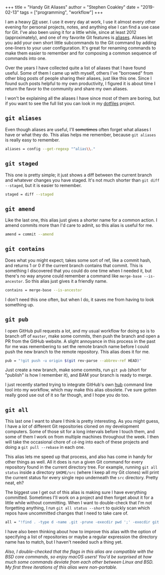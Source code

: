 +++
title = "Handy Git Aliases"
author = "Stephen Coakley"
date = "2019-02-13"
tags = ["programming", "workflow"]
+++

I am a heavy [Git] user. I use it every day at work, I use it almost every other evening for personal projects, notes, and anything else I can find a use case for Git. I've also been using it for a little while, since at least 2012 (approximately), and one of my favorite Git features is [aliases](https://git-scm.com/book/en/v2/Git-Basics-Git-Aliases). Aliases let you add your own short little subcommands to the Git command by adding one-liners to your user configuration. It's great for renaming commands to make them easier to remember and for composing a common sequence of commands into one.

Over the years I have collected quite a list of aliases that I have found useful. Some of them I came up with myself, others I've "borrowed" from other blog posts of people sharing their aliases, just like this one. Since I found such posts helpful to my own productivity, I figured it is about time I return the favor to the community and share my own aliases.

I won't be explaining all the aliases I have since most of them are boring, but if you want to see the full list you can look in my [dotfiles] project.

## `git aliases`

Even though aliases are useful, I'll ~~sometimes~~ often forget what aliases I have or what they do. This alias helps me remember, because `git aliases` is really easy to remember.

```sh
aliases = config --get-regexp "^alias\\."
```

## `git staged`

This one is pretty simple; it just shows a diff between the current branch and whatever changes you have staged. It's not much shorter than `git diff --staged`, but it is easier to remember.

```sh
staged = diff --staged
```

## `git amend`

Like the last one, this alias just gives a shorter name for a common action. I amend commits more than I'd care to admit, so this alias is useful for me.

```sh
amend = commit --amend
```

## `git contains`

Does what you might expect; takes some sort of ref, like a commit hash, and returns 1 or 0 if the current branch contains that commit. This is something I discovered that you could do one time when I needed it, but there's no way anyone could remember a command like `merge-base --is-ancestor`. So this alias just gives it a friendly name.

```sh
contains = merge-base --is-ancestor
```

I don't need this one often, but when I do, it saves me from having to look something up.

## `git pub`

I open GitHub pull requests a lot, and my usual workflow for doing so is to branch off of `master`, make some commits, then push the branch and open a PR from the GitHub website. A slight annoyance in this process in the past for me was remembering to set the remote branch name before I could push the new branch to the remote repository. This alias does it for me.

```sh
pub = "!git push -u origin $(git rev-parse --abbrev-ref HEAD)"
```

Just create a new branch, make some commits, run `git pub` (short for "publish" is how I remember it), and BAM your branch is ready to merge.

I just recently started trying to integrate GitHub's own [hub] command line tool into my workflow, which may make this alias obsolete. I've sure gotten really good use out of it so far though, and I hope you do too.

## `git all`

This last one I want to share I think is pretty interesting. As you might guess, I have a _lot_ of different Git repositories cloned on my development computers. Some of those sit for a long intervals before I touch them, and some of them I work on from multiple machines throughout the week. I then will take the occasional chore of `cd`-ing into each of these projects and doing a `git pull --rebase` in each one.

This alias lets me speed up that process, and also has come in handy for other things as well. All it does is run a given Git command for every repository found in the current directory tree. For example, running `git all status` inside a directory `$HOME/src` (where I keep all my Git clones) will print the current status for every single repo underneath the `src` directory. Pretty neat, eh?

The biggest use I get out of this alias is making sure I have everything committed. Sometimes I'll work on a project and then forget about it for a little while without committing. When I want to double-check that I'm not forgetting anything, I run `git all status --short` to quickly scan which repos have uncommitted changes that I need to take care of.

```sh
all = "!find . -type d -name .git -prune -execdir pwd ';' -execdir git $@ ';' #"
```

I have also been thinking about how to improve this alias with the option of specifying a list of repositories or maybe a regular expression the directory name has to match, but I haven't needed such a thing yet.

_Also, I double-checked that the flags in this alias are compatible with the BSD core commands, so enjoy macOS users! You'd be surprised at how much some commands deviate from each other between Linux and BSD. My first three iterations of this alias were non-portable._


[dotfiles]: https://github.com/sagebind/dotfiles
[Git]: https://git-scm.com/
[hub]: https://hub.github.com/
